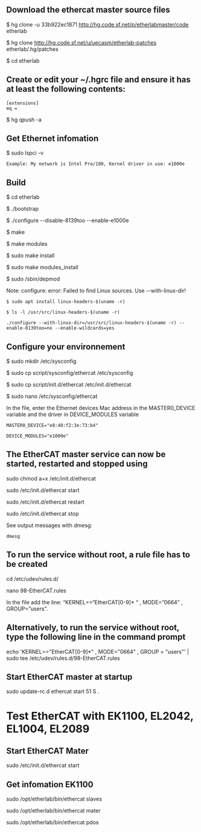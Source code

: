 ## Download the ethercat master source files

$ hg clone -u 33b922ec1871 http://hg.code.sf.net/p/etherlabmaster/code etherlab

$ hg clone http://hg.code.sf.net/u/uecasm/etherlab-patches etherlab/.hg/patches

$ cd etherlab

## Create or edit your ~/.hgrc file and ensure it has at least the following contents:
 	
	[extensions]
 	mq =
 
$ hg qpush -a

## Get Ethernet infomation

$ sudo lspci -v 
	
	Example: My network is Intel Pro/100, Kernel driver in use: e1000e
	
## Build
$ cd etherlab

$  ./bootstrap

$ ./configure --disable-8139too --enable-e1000e 

$ make

$ make modules

$ sudo make install

$ sudo make modules_install

$ sudo /sbin/depmod

Note: configure: error: Failed to find Linux sources. Use --with-linux-dir!

	$ sudo apt install linux-headers-$(uname -r)

	$ ls -l /usr/src/linux-headers-$(uname -r)

	./configure --with-linux-dir=/usr/src/linux-headers-$(uname -r) --enable-8139too=no --enable-wildcards=yes

## Configure your environnement

$ sudo mkdir /etc/sysconfig

$ sudo cp script/sysconfig/ethercat /etc/sysconfig

$ sudo cp script/init.d/ethercat /etc/init.d/ethercat

$ sudo nano /etc/sysconfig/ethercat

In the file, enter the Ethernet devices Mac address in the MASTER0_DEVICE variable and the driver in DEVICE_MODULES variable

	MASTER0_DEVICE="e8:40:f2:3e:73:b4"

	DEVICE_MODULES="e1000e"

## The EtherCAT master service can now be started, restarted and stopped using

sudo chmod a+x /etc/init.d/ethercat

sudo /etc/init.d/ethercat start

sudo /etc/init.d/ethercat restart

sudo /etc/init.d/ethercat stop

See output messages with dmesg:

	dmesg

## To run the service without root, a rule file has to be created 

cd /etc/udev/rules.d/

nano 98-EtherCAT.rules

In the file add the line: “KERNEL==“EtherCAT[0-9]* “ , MODE=”0664” , GROUP=”users”. 

## Alternatively, to run the service without root, type the following line in the command prompt

echo 'KERNEL=="EtherCAT[0-9]*" , MODE="0664" , GROUP = "users"' | sudo tee /etc/udev/rules.d/98-EtherCAT.rules

## Start EtherCAT master at startup

sudo update-rc.d ethercat start 51 S .

# Test EtherCAT with EK1100, EL2042, EL1004, EL2089

## Start EtherCAT Mater

sudo /etc/init.d/ethercat start

## Get infomation EK1100

sudo /opt/etherlab/bin/ethercat slaves

sudo /opt/etherlab/bin/ethercat mater

sudo /opt/etherlab/bin/ethercat pdos
